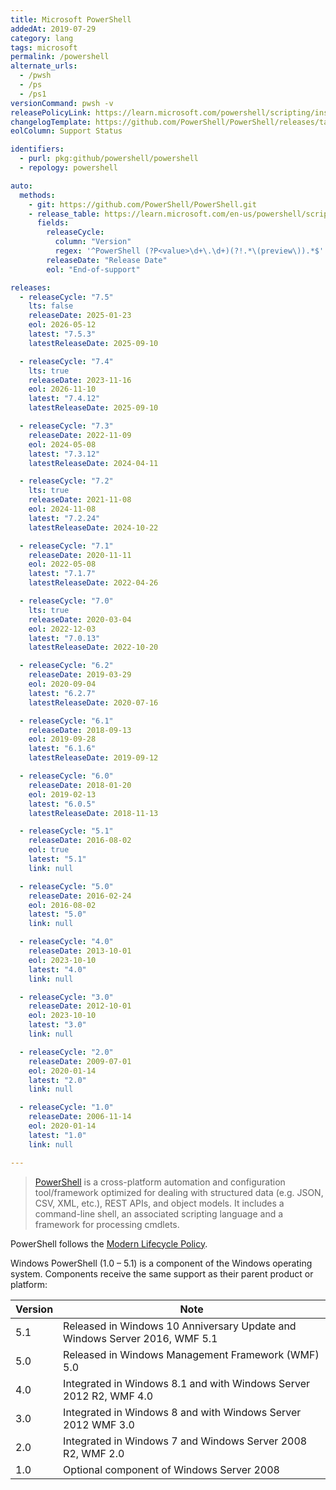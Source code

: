 ```yaml
---
title: Microsoft PowerShell
addedAt: 2019-07-29
category: lang
tags: microsoft
permalink: /powershell
alternate_urls:
  - /pwsh
  - /ps
  - /ps1
versionCommand: pwsh -v
releasePolicyLink: https://learn.microsoft.com/powershell/scripting/install/powershell-support-lifecycle
changelogTemplate: https://github.com/PowerShell/PowerShell/releases/tag/v__LATEST__
eolColumn: Support Status

identifiers:
  - purl: pkg:github/powershell/powershell
  - repology: powershell

auto:
  methods:
    - git: https://github.com/PowerShell/PowerShell.git
    - release_table: https://learn.microsoft.com/en-us/powershell/scripting/install/powershell-support-lifecycle
      fields:
        releaseCycle:
          column: "Version"
          regex: '^PowerShell (?P<value>\d+\.\d+)(?!.*\(preview\)).*$'
        releaseDate: "Release Date"
        eol: "End-of-support"

releases:
  - releaseCycle: "7.5"
    lts: false
    releaseDate: 2025-01-23
    eol: 2026-05-12
    latest: "7.5.3"
    latestReleaseDate: 2025-09-10

  - releaseCycle: "7.4"
    lts: true
    releaseDate: 2023-11-16
    eol: 2026-11-10
    latest: "7.4.12"
    latestReleaseDate: 2025-09-10

  - releaseCycle: "7.3"
    releaseDate: 2022-11-09
    eol: 2024-05-08
    latest: "7.3.12"
    latestReleaseDate: 2024-04-11

  - releaseCycle: "7.2"
    lts: true
    releaseDate: 2021-11-08
    eol: 2024-11-08
    latest: "7.2.24"
    latestReleaseDate: 2024-10-22

  - releaseCycle: "7.1"
    releaseDate: 2020-11-11
    eol: 2022-05-08
    latest: "7.1.7"
    latestReleaseDate: 2022-04-26

  - releaseCycle: "7.0"
    lts: true
    releaseDate: 2020-03-04
    eol: 2022-12-03
    latest: "7.0.13"
    latestReleaseDate: 2022-10-20

  - releaseCycle: "6.2"
    releaseDate: 2019-03-29
    eol: 2020-09-04
    latest: "6.2.7"
    latestReleaseDate: 2020-07-16

  - releaseCycle: "6.1"
    releaseDate: 2018-09-13
    eol: 2019-09-28
    latest: "6.1.6"
    latestReleaseDate: 2019-09-12

  - releaseCycle: "6.0"
    releaseDate: 2018-01-20
    eol: 2019-02-13
    latest: "6.0.5"
    latestReleaseDate: 2018-11-13

  - releaseCycle: "5.1"
    releaseDate: 2016-08-02
    eol: true
    latest: "5.1"
    link: null

  - releaseCycle: "5.0"
    releaseDate: 2016-02-24
    eol: 2016-08-02
    latest: "5.0"
    link: null

  - releaseCycle: "4.0"
    releaseDate: 2013-10-01
    eol: 2023-10-10
    latest: "4.0"
    link: null

  - releaseCycle: "3.0"
    releaseDate: 2012-10-01
    eol: 2023-10-10
    latest: "3.0"
    link: null

  - releaseCycle: "2.0"
    releaseDate: 2009-07-01
    eol: 2020-01-14
    latest: "2.0"
    link: null

  - releaseCycle: "1.0"
    releaseDate: 2006-11-14
    eol: 2020-01-14
    latest: "1.0"
    link: null

---
```


> [PowerShell](https://aka.ms/powershell) is a cross-platform automation and configuration
> tool/framework optimized for dealing with structured data (e.g. JSON, CSV, XML, etc.),
> REST APIs, and object models. It includes a command-line shell, an associated scripting language
> and a framework for processing cmdlets.

PowerShell follows the [Modern Lifecycle Policy](https://learn.microsoft.com/powershell/scripting/install/PowerShell-Support-Lifecycle).

Windows PowerShell (1.0 – 5.1) is a component of the Windows operating system. Components receive
the same support as their parent product or platform:

| Version | Note                                                                       |
| ------- | -------------------------------------------------------------------------- |
| 5.1     | Released in Windows 10 Anniversary Update and Windows Server 2016, WMF 5.1 |
| 5.0     | Released in Windows Management Framework (WMF) 5.0                         |
| 4.0     | Integrated in Windows 8.1 and with Windows Server 2012 R2, WMF 4.0         |
| 3.0     | Integrated in Windows 8 and with Windows Server 2012 WMF 3.0               |
| 2.0     | Integrated in Windows 7 and Windows Server 2008 R2, WMF 2.0                |
| 1.0     | Optional component of Windows Server 2008                                  |
